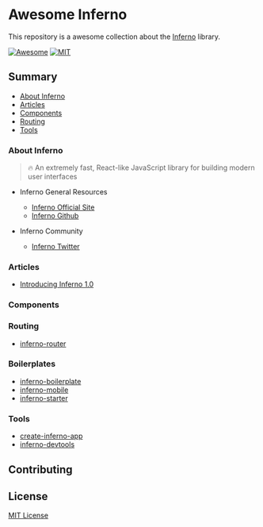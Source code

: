 # Awesome Inferno

This repository is a awesome collection about the [Inferno](https://infernojs.org/) library.

[![Awesome](https://cdn.rawgit.com/sindresorhus/awesome/d7305f38d29fed78fa85652e3a63e154dd8e8829/media/badge.svg)](https://github.com/sindresorhus/awesome)
[![MIT](https://img.shields.io/badge/license-MIT-blue.svg)](https://github.com/HeitorG/awesome-biohacking/blob/master/LICENSE.md)
 
## Summary
- [About Inferno](#about-inferno)
- [Articles](#articles)
- [Components](#components)
- [Routing](#routing)
- [Tools](#tools)

### About Inferno

> :fire: An extremely fast, React-like JavaScript library for building modern user interfaces

- Inferno General Resources 
  - [Inferno Official Site](https://infernojs.org/)
  - [Inferno Github](https://github.com/infernojs/inferno)

- Inferno Community
  - [Inferno Twitter](https://twitter.com/inferno_js)

### Articles
- [Introducing Inferno 1.0](https://medium.com/inferno-js/introducing-inferno-1-0-f3da5c4e773b#.7eopg73y8)

### Components

### Routing
- [inferno-router](https://github.com/infernojs/inferno/tree/master/packages/inferno-router)

### Boilerplates
- [inferno-boilerplate](https://github.com/infernojs/inferno-boilerplate)
- [inferno-mobile](https://github.com/Rudy-Zidan/inferno-mobile)
- [inferno-starter](https://github.com/nightwolfz/inferno-starter)

### Tools
- [create-inferno-app](https://github.com/infernojs/create-inferno-app)
- [inferno-devtools](https://github.com/infernojs/inferno/tree/master/packages/inferno-devtools)

## Contributing

## License
[MIT License](https://github.com/guuibayer/awesome-inferno/blob/master/LICENSE.md)
